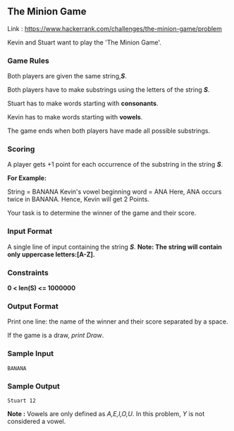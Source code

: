## The Minion Game

Link : https://www.hackerrank.com/challenges/the-minion-game/problem

Kevin and Stuart want to play the 'The Minion Game'.

### Game Rules

Both players are given the same string,***S***.

Both players have to make substrings using the letters of the string ***S***.

Stuart has to make words starting with **consonants**.

Kevin has to make words starting with **vowels**.

The game ends when both players have made all possible substrings.

### Scoring

A player gets +1 point for each occurrence of the substring in the string ***S***.

**For Example:**

String  = BANANA
Kevin's vowel beginning word = ANA
Here, ANA occurs twice in BANANA. Hence, Kevin will get 2 Points.

Your task is to determine the winner of the game and their score.

### Input Format

A single line of input containing the string ***S***.
**Note: The string  will contain only uppercase letters:[A-Z].**

### Constraints

**0 < len(S) <= 1000000**

### Output Format

Print one line: the name of the winner and their score separated by a space.

If the game is a draw, *print Draw*.

### Sample Input
```
BANANA

```
### Sample Output

```
Stuart 12

```
**Note :**
Vowels are only defined as *A,E,I,O,U*. In this problem, *Y* is not considered a vowel.
